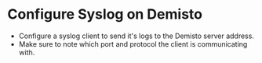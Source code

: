# Configure Syslog on Demisto
- Configure a syslog client to send it's logs to the Demisto server address.
- Make sure to note which port and protocol the client is communicating with.
